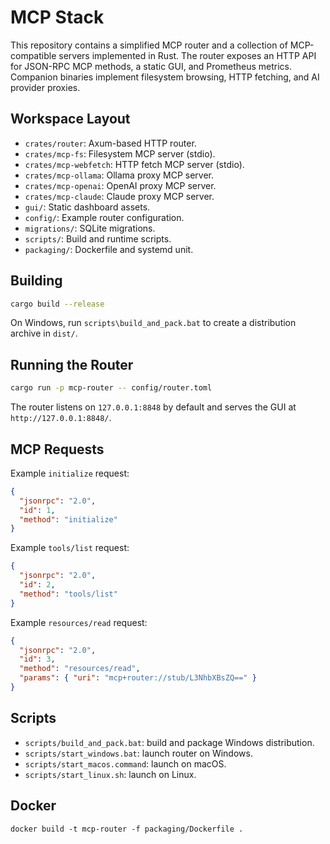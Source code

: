 # MCP Stack

This repository contains a simplified MCP router and a collection of MCP-compatible servers implemented in Rust. The router exposes an HTTP API for JSON-RPC MCP methods, a static GUI, and Prometheus metrics. Companion binaries implement filesystem browsing, HTTP fetching, and AI provider proxies.

## Workspace Layout

- `crates/router`: Axum-based HTTP router.
- `crates/mcp-fs`: Filesystem MCP server (stdio).
- `crates/mcp-webfetch`: HTTP fetch MCP server (stdio).
- `crates/mcp-ollama`: Ollama proxy MCP server.
- `crates/mcp-openai`: OpenAI proxy MCP server.
- `crates/mcp-claude`: Claude proxy MCP server.
- `gui/`: Static dashboard assets.
- `config/`: Example router configuration.
- `migrations/`: SQLite migrations.
- `scripts/`: Build and runtime scripts.
- `packaging/`: Dockerfile and systemd unit.

## Building

```bash
cargo build --release
```

On Windows, run `scripts\build_and_pack.bat` to create a distribution archive in `dist/`.

## Running the Router

```bash
cargo run -p mcp-router -- config/router.toml
```

The router listens on `127.0.0.1:8848` by default and serves the GUI at `http://127.0.0.1:8848/`.

## MCP Requests

Example `initialize` request:

```json
{
  "jsonrpc": "2.0",
  "id": 1,
  "method": "initialize"
}
```

Example `tools/list` request:

```json
{
  "jsonrpc": "2.0",
  "id": 2,
  "method": "tools/list"
}
```

Example `resources/read` request:

```json
{
  "jsonrpc": "2.0",
  "id": 3,
  "method": "resources/read",
  "params": { "uri": "mcp+router://stub/L3NhbXBsZQ==" }
}
```

## Scripts

- `scripts/build_and_pack.bat`: build and package Windows distribution.
- `scripts/start_windows.bat`: launch router on Windows.
- `scripts/start_macos.command`: launch on macOS.
- `scripts/start_linux.sh`: launch on Linux.

## Docker

```
docker build -t mcp-router -f packaging/Dockerfile .
```
